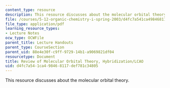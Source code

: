 ```yaml
---
content_type: resource
description: This resource discusses about the molecular orbital theory.
file: /courses/5-12-organic-chemistry-i-spring-2003/d4fc7a541ca498468117def781c34805_03.pdf
file_type: application/pdf
learning_resource_types:
- Lecture Notes
ocw_type: OCWFile
parent_title: Lecture Handouts
parent_type: CourseSection
parent_uid: 88e4e30f-c9ff-9729-14b1-a9069821df04
resourcetype: Document
title: Review of Molecular Orbital Theory, Hybridization/LCAO
uid: d4fc7a54-1ca4-9846-8117-def781c34805
---
```

This resource discusses about the molecular orbital theory.

